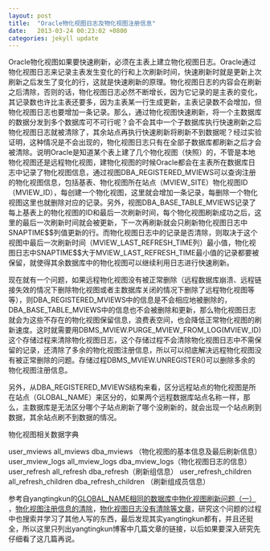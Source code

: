 ```yaml
---
layout: post
title:  "Oracle物化视图日志及物化视图注册信息"
date:   2013-03-24 00:23:02 +0800
categories: jekyll update
---
```

Oracle物化视图如果要快速刷新，必须在主表上建立物化视图日志。Oracle通过物化视图日志来记录主表发生变化的行和上次刷新时间，快速刷新时就是更新上次刷新之后发生了变化的行，这就是快速刷新的原理。物化视图日志的内容会在刷新之后清除，否则的话，物化视图日志必然不断增长，因为它记录的是主表的变化，其记录数也许比主表还要多，因为主表某一行生成更新，主表记录数不会增加，但物化视图日志也要增加一条记录。那么，通过物化视图快速刷新，将一个主数据库的数据分发到多个数据库可不可行呢？会不会其中一个子数据库执行快速刷新之后物化视图日志就被清除了，其余站点再执行快速刷新将刷新不到数据呢？经过实验证明，这种情况是不会出现的，物化视图日志只有在全部子数据库都刷新之后才会被清除。说明Oracle是知道某个表上建了几个物化视图（快照）的，不管是本地物化视图还是远程物化视图，建物化视图的时候Oracle都会在主表所在数据库日志中记录了物化视图信息，通过视图DBA_REGISTERED_MVIEWS可以查询注册的物化视图信息，包括基表、物化视图所在站点（MVIEW_SITE）物化视图ID（MVIEW_ID），每创建一个物化视图，这里就会增加一条记录，每删除一个物化视图这里也就删除对应的记录。另外，视图DBA_BASE_TABLE_MVIEWS记录了每上基表上的物化视图的ID和最后一次刷新时间，每个物化视图刷新成功之后，这里的最后一次刷新时间就会被更新，下一次再刷新就会只刷新物化视图日志中SNAPTIME\$\$列值更新的行。而物化视图日志中的记录是否清除，则取决于这个视图中最后一次刷新时间（MVIEW_LAST_REFRESH_TIME列）最小值，物化视图日志中SNAPTIME\$\$大于MVIEW_LAST_REFRESH_TIME最小值的记录都要被保留，就使得其余数据库中的物化视图可以继续利用日志进行快速刷新。

现在就有一个问题，如果远程物化视图没有被正常删除（远程数据库崩溃、远程链接失效的情况下删除物化视图或者主数据库关闭的情况下删除了远程物化视图等等），则DBA_REGISTERED_MVIEWS中的信息是不会相应地被删除的，DBA_BASE_TABLE_MVIEWS中的信息也不会被删除和更新，那么物化视图日志就会为这些不存在的物化视图保留信息，浪费表空间，也会降低正常物化视图的刷新速度。这时就需要用DBMS_MVIEW.PURGE_MVIEW_FROM_LOG(MVIEW_ID)这个存储过程来清除物化视图日志，这个存储过程不会清除物化视图日志中不需保留的记录，还清除了多余的物化视图注册信息，所以可以彻底解决远程物化视图没有被正常删除的问题。存储过程DBMS_MVIEW.UNREGISTER()可以删除多余的物化视图注册信息。

另外，从DBA_REGISTERED_MVIEWS结构来看，区分远程站点的物化视图是所在站点（GLOBAL_NAME）来区分的，如果两个远程数据库站点名称一样，那么，主数据库是无法区分哪个子站点刷新了哪个没刷新的，就会出现一个站点刷到数据，其余站点刷不到数据的情况。

物化视图相关数据字典

user_mviews all_mviews dba_mviews （物化视图的基本信息及最后刷新信息）
user_mview_logs all_mview_logs dba_mview_logs（物化视图日志的信息）
user_refresh all_refresh dba_refresh（刷新组信息）
user_refresh_children all_refresh_children dba_refresh_children  （刷新组成员信息）

参考自yangtingkun的[GLOBAL_NAME相同的数据库中物化视图刷新问题（一）](http://yangtingkun.itpub.net/post/468/222535) ，[物化视图注册信息的清除](http://yangtingkun.itpub.net/post/468/88208)，[物化视图日志没有清除等文章](http://yangtingkun.itpub.net/post/468/19939)，研究这个问题的过程中也搜索并学习了其他人写的东西，最后发现其实yangtingkun都有，并且还挺全，所以这里只列出yangtingkun博客中几篇文章的链接，以后如果要深入研究先仔细看了这几篇再说。